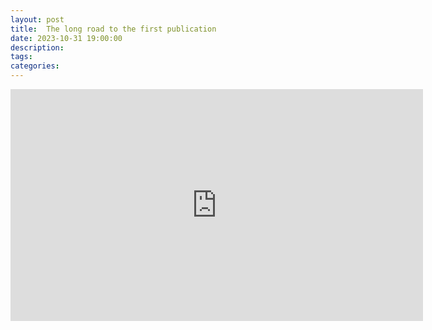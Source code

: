 ```yaml
---
layout: post
title:  The long road to the first publication
date: 2023-10-31 19:00:00
description: 
tags: 
categories: 
---
```


<div class="video-container">
    <iframe width="660" height="371" src="https://www.youtube.com/embed/1Y4rKvyPVlc" title="The Long Road to First Publication" frameborder="0" allow="accelerometer; autoplay; clipboard-write; encrypted-media; gyroscope; picture-in-picture; web-share" allowfullscreen></iframe>
</div>

